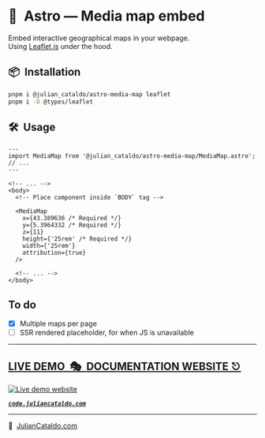 # 🚀  Astro — Media map embed

Embed interactive geographical maps in your webpage.  
Using [Leaflet.js](https://leafletjs.com) under the hood.

## 📦  Installation

<!-- Should investigate peerDeps auto-install, that way, only `pnpm i [package]` will suffice -->

```sh
pnpm i @julian_cataldo/astro-media-map leaflet
pnpm i -D @types/leaflet
```

## 🛠  Usage

```astro
---
import MediaMap from '@julian_cataldo/astro-media-map/MediaMap.astro';
// ...
---
```

```astro
<!-- ... -->
<body>
  <!-- Place component inside `BODY` tag -->

  <MediaMap
    x={43.389636 /* Required */}
    y={5.3964332 /* Required */}
    z={11}
    height={'25rem' /* Required */}
    width={'25rem'}
    attribution={true}
  />

  <!-- ... -->
</body>
```

## To do

- [x] Multiple maps per page
- [ ] SSR rendered placeholder, for when JS is unavailable

<div class="git-footer">

---

## [LIVE DEMO  🎭  DOCUMENTATION WEBSITE ⎋](https://code.juliancataldo.com/)

[![Live demo website](https://code.juliancataldo.com/poster.png)](https://code.juliancataldo.com)

**_[`code.juliancataldo.com`](https://code.juliancataldo.com/)_**

---

🔗  [JulianCataldo.com](https://www.juliancataldo.com/)

</div>

